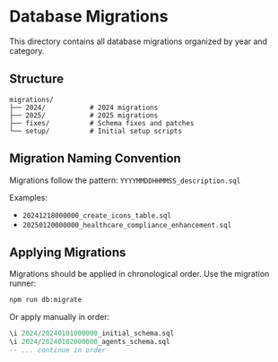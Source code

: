 # Database Migrations

This directory contains all database migrations organized by year and category.

## Structure

```
migrations/
├── 2024/           # 2024 migrations
├── 2025/           # 2025 migrations
├── fixes/          # Schema fixes and patches
└── setup/          # Initial setup scripts
```

## Migration Naming Convention

Migrations follow the pattern: `YYYYMMDDHHMMSS_description.sql`

Examples:
- `20241218000000_create_icons_table.sql`
- `20250120000000_healthcare_compliance_enhancement.sql`

## Applying Migrations

Migrations should be applied in chronological order. Use the migration runner:

```bash
npm run db:migrate
```

Or apply manually in order:

```sql
\i 2024/20240101000000_initial_schema.sql
\i 2024/20240102000000_agents_schema.sql
-- ... continue in order
```
